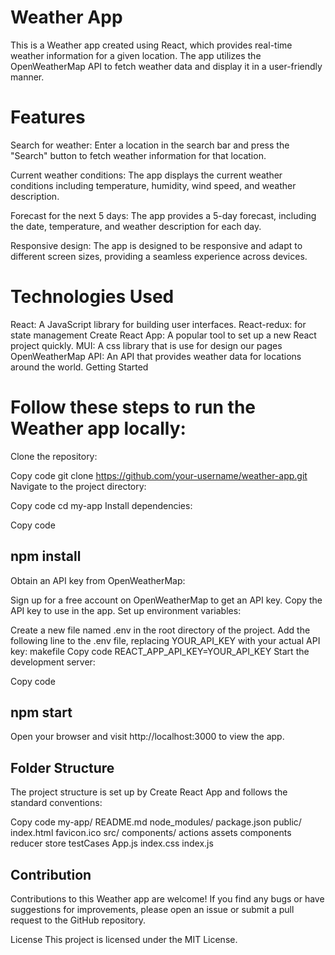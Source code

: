# Weather App

This is a Weather app created using React, which provides real-time weather information for a given location. The app utilizes the OpenWeatherMap API to fetch weather data and display it in a user-friendly manner.

# Features

Search for weather: Enter a location in the search bar and press the "Search" button to fetch weather information for that location.

Current weather conditions: The app displays the current weather conditions including temperature, humidity, wind speed, and weather description.

Forecast for the next 5 days: The app provides a 5-day forecast, including the date, temperature, and weather description for each day.

Responsive design: The app is designed to be responsive and adapt to different screen sizes, providing a seamless experience across devices.

# Technologies Used
React: A JavaScript library for building user interfaces.
React-redux: for state management
Create React App: A popular tool to set up a new React project quickly.
MUI: A css library that is use for design our pages
OpenWeatherMap API: An API that provides weather data for locations around the world.
Getting Started

# Follow these steps to run the Weather app locally:

Clone the repository:


Copy code
git clone https://github.com/your-username/weather-app.git
Navigate to the project directory:


Copy code
cd my-app
Install dependencies:

Copy code
## npm install
Obtain an API key from OpenWeatherMap:

Sign up for a free account on OpenWeatherMap to get an API key.
Copy the API key to use in the app.
Set up environment variables:

Create a new file named .env in the root directory of the project.
Add the following line to the .env file, replacing YOUR_API_KEY with your actual API key:
makefile
Copy code
REACT_APP_API_KEY=YOUR_API_KEY
Start the development server:

Copy code
## npm start
Open your browser and visit http://localhost:3000 to view the app.

## Folder Structure
The project structure is set up by Create React App and follows the standard conventions:


Copy code
my-app/
  README.md
  node_modules/
  package.json
  public/
    index.html
    favicon.ico
  src/
    components/
      actions
      assets
      components
      reducer
      store
      testCases
    App.js
    index.css
    index.js

## Contribution
Contributions to this Weather app are welcome! If you find any bugs or have suggestions for improvements, please open an issue or submit a pull request to the GitHub repository.

License
This project is licensed under the MIT License.

